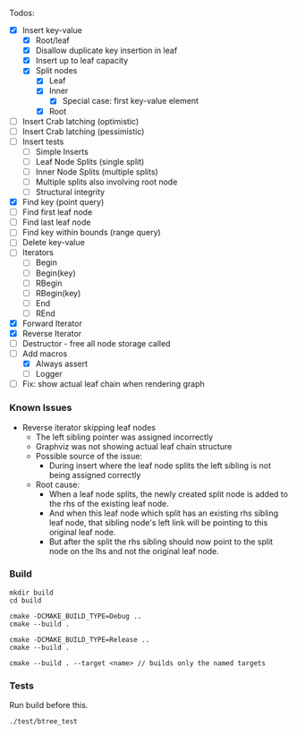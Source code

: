 Todos:

- [x] Insert key-value
    - [x] Root/leaf
    - [x] Disallow duplicate key insertion in leaf
    - [x] Insert up to leaf capacity
    - [x] Split nodes
        - [x] Leaf
        - [x] Inner
            - [x] Special case: first key-value element
        - [x] Root
- [ ] Insert Crab latching (optimistic)
- [ ] Insert Crab latching (pessimistic)
- [ ] Insert tests
    - [ ] Simple Inserts
    - [ ] Leaf Node Splits (single split)
    - [ ] Inner Node Splits (multiple splits)
    - [ ] Multiple splits also involving root node
    - [ ] Structural integrity
- [x] Find key (point query)
- [ ] Find first leaf node
- [ ] Find last leaf node
- [ ] Find key within bounds (range query)
- [ ] Delete key-value
- [ ] Iterators
    - [ ] Begin
    - [ ] Begin(key)
    - [ ] RBegin
    - [ ] RBegin(key)
    - [ ] End
    - [ ] REnd
- [x] Forward Iterator
- [x] Reverse Iterator
- [ ] Destructor - free all node storage
  called
- [ ] Add macros
    - [x] Always assert
    - [ ] Logger
- [ ] Fix: show actual leaf chain when rendering graph

### Known Issues

* Reverse iterator skipping leaf nodes
    * The left sibling pointer was assigned incorrectly
    * Graphviz was not showing actual leaf chain structure
    * Possible source of the issue:
        * During insert where the leaf node splits the left sibling is
          not being assigned correctly
    * Root cause:
        * When a leaf node splits, the newly created split node is
          added to the rhs of the existing leaf node.
        * And when this leaf node which split has an existing rhs
          sibling leaf node, that sibling node's left link will be
          pointing to this original leaf node.
        * But after the split the rhs sibling should now point to the
          split node on the lhs and not the original leaf node.

### Build

```
mkdir build
cd build

cmake -DCMAKE_BUILD_TYPE=Debug ..
cmake --build .

cmake -DCMAKE_BUILD_TYPE=Release ..
cmake --build .

cmake --build . --target <name> // builds only the named targets
```

### Tests
Run build before this.

```
./test/btree_test
```